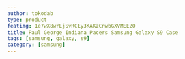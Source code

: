 ```yaml
---
author: tokodab
type: product
featimg: 1e7wX8wrLjSvRCEy3KAKzCnwbGXVMEEZO
title: Paul George Indiana Pacers Samsung Galaxy S9 Case
tags: [samsung, galaxy, s9]
category: [samsung]
---
```

